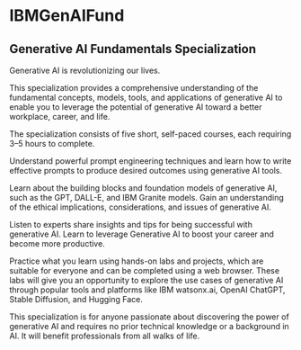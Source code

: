 # IBMGenAIFund
## Generative AI Fundamentals Specialization

Generative AI is revolutionizing our lives.

This specialization provides a comprehensive understanding of the fundamental concepts, models, tools, and applications of generative AI to enable you to leverage the potential of generative AI toward a better workplace, career, and life.

The specialization consists of five short, self-paced courses, each requiring 3–5 hours to complete.

Understand powerful prompt engineering techniques and learn how to write effective prompts to produce desired outcomes using generative AI tools.

Learn about the building blocks and foundation models of generative AI, such as the GPT, DALL-E, and IBM Granite models. Gain an understanding of the ethical implications, considerations, and issues of generative AI.

Listen to experts share insights and tips for being successful with generative AI. Learn to leverage Generative AI to boost your career and become more productive.

Practice what you learn using hands-on labs and projects, which are suitable for everyone and can be completed using a web browser. These labs will give you an opportunity to explore the use cases of generative AI through popular tools and platforms like IBM watsonx.ai, OpenAI ChatGPT, Stable Diffusion, and Hugging Face.

This specialization is for anyone passionate about discovering the power of generative AI and requires no prior technical knowledge or a background in AI. It will benefit professionals from all walks of life.
